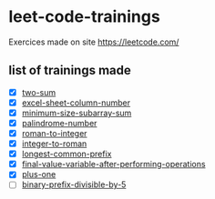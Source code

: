 # leet-code-trainings
Exercices made on site https://leetcode.com/

## list of trainings made

- [X] [two-sum](trainings/two-sum/Readme.md)
- [X] [excel-sheet-column-number](trainings/excel-sheet-column-number/Readme.md)
- [X] [minimum-size-subarray-sum](trainings/minimum-size-subarray-sum/Readme.md)
- [X] [palindrome-number](trainings/palindrome-number/Readme.md)
- [X] [roman-to-integer](trainings/roman-to-integer/Readme.md)
- [X] [integer-to-roman](trainings/integer-to-roman/Readme.md)
- [X] [longest-common-prefix](trainings/longest-common-prefix/Readme.md)
- [X] [final-value-variable-after-performing-operations](trainings/final-value-variable-after-performing-operations/Readme.md)
- [X] [plus-one](trainings/plus-one/Readme.md)
- [ ] [binary-prefix-divisible-by-5](trainings/binary-prefix-divisible-by-5/Readme.md)